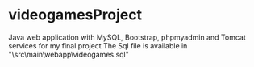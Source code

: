 # videogamesProject
Java web application with MySQL, Bootstrap, phpmyadmin and Tomcat services for my final project
The Sql file is available in "\src\main\webapp\videogames.sql"
